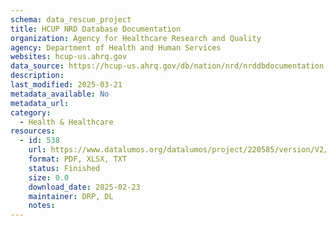 ```yaml
---
schema: data_rescue_project 
title: HCUP NRD Database Documentation
organization: Agency for Healthcare Research and Quality
agency: Department of Health and Human Services
websites: hcup-us.ahrq.gov
data_source: https://hcup-us.ahrq.gov/db/nation/nrd/nrddbdocumentation.jsp
description: 
last_modified: 2025-03-21
metadata_available: No
metadata_url: 
category:
  - Health & Healthcare 
resources:
  - id: 538
    url: https://www.datalumos.org/datalumos/project/220585/version/V2/view
    format: PDF, XLSX, TXT
    status: Finished
    size: 0.0
    download_date: 2025-02-23
    maintainer: DRP, DL
    notes: 
---
```

